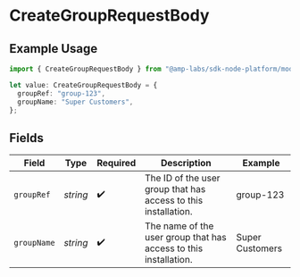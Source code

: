 # CreateGroupRequestBody

## Example Usage

```typescript
import { CreateGroupRequestBody } from "@amp-labs/sdk-node-platform/models/operations";

let value: CreateGroupRequestBody = {
  groupRef: "group-123",
  groupName: "Super Customers",
};
```

## Fields

| Field                                                            | Type                                                             | Required                                                         | Description                                                      | Example                                                          |
| ---------------------------------------------------------------- | ---------------------------------------------------------------- | ---------------------------------------------------------------- | ---------------------------------------------------------------- | ---------------------------------------------------------------- |
| `groupRef`                                                       | *string*                                                         | :heavy_check_mark:                                               | The ID of the user group that has access to this installation.   | group-123                                                        |
| `groupName`                                                      | *string*                                                         | :heavy_check_mark:                                               | The name of the user group that has access to this installation. | Super Customers                                                  |